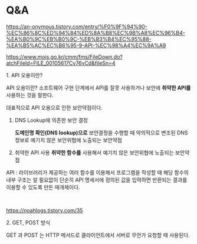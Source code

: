 # Q&A

https://an-onymous.tistory.com/entry/%F0%9F%94%90-%EC%86%8C%ED%94%84%ED%8A%B8%EC%9B%A8%EC%96%B4-%EA%B0%9C%EB%B0%9C-%EB%B3%B4%EC%95%88-%EA%B5%AC%EC%B6%95-9-API-%EC%98%A4%EC%9A%A9

https://www.mois.go.kr/cmm/fms/FileDown.do?atchFileId=FILE_00105617Cv76vCd&fileSn=4

<p>
1. API 오용이란?

API 오용이란? 소프트웨어 구현 단계에서 API를 잘못 사용하거나 보안에 **취약한 API를** 사용하는 것을 말한다.

대표적으로 API 오용으로 인한 보안약점이다.
1. DNS Lookup에 의존한 보안 결정

    **도메인명 확인(DNS lookup)으로** 보안결정을 수행할 때 악의적으로 변조된 
    DNS 정보로 예기치 않은 보안위협에 노출되는 보안약점

2. 취약한 API 사용
   **취약한 함수를** 사용해서 예기치 않은 보안위협에 노출되는 보안약점

API : 라이브러리가 제공하는 여러 함수를 이용해서 프로그램을 작성할 때 해당 함수의 내부 구조는 알 필요없이 단순히 API 명세서에 정의된 값을 입력하면 반환되는 결과를 이용할 수 있도록 만든 매개체이다.

<br>

https://noahlogs.tistory.com/35

<p>
2. GET, POST 방식
   
GET 과 POST 는 HTTP 메서드로 클라이언트에서 서버로 무언가 요청할 때 사용된다.